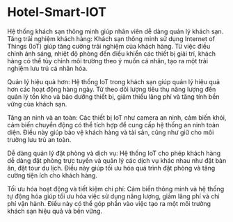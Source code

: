 # Hotel-Smart-IOT
Hệ thống khách sạn thông minh giúp nhân viên dễ dàng quản lý khách sạn. 
Tăng trải nghiệm khách hàng: Khách sạn thông minh sử dụng Internet of Things (IoT) giúp tăng cường trải nghiệm của khách hàng. Từ việc điều chỉnh ánh sáng, nhiệt độ phòng đến điều khiển các thiết bị giải trí, khách hàng có thể tùy chỉnh môi trường theo ý muốn cá nhân, tạo ra một trải nghiệm lưu trú cá nhân hóa.


Quản lý hiệu quả hơn: Hệ thống IoT trong khách sạn giúp quản lý hiệu quả hơn các hoạt động hàng ngày. Từ theo dõi lượng tiêu thụ năng lượng đến quản lý tồn kho và bảo dưỡng thiết bị, giảm thiểu lãng phí và tăng tính bền vững của khách sạn.


Tăng an ninh và an toàn: Các thiết bị IoT như camera an ninh, cảm biến khói, cảm biến chuyển động có thể tích hợp để cung cấp hệ thống an ninh toàn diện. Điều này giúp bảo vệ khách hàng và tài sản, cũng như giữ cho môi trường lưu trú an toàn.


Dễ dàng quản lý đặt phòng và dịch vụ: Hệ thống IoT cho phép khách hàng dễ dàng đặt phòng trực tuyến và quản lý các dịch vụ khác nhau như đặt bàn ăn, đặt tour du lịch. Điều này giúp tối ưu hóa quá trình đặt phòng và tăng cường tiện ích cho khách hàng.


Tối ưu hóa hoạt động và tiết kiệm chi phí: Cảm biến thông minh và hệ thống tự động hóa giúp tối ưu hóa việc sử dụng năng lượng, giảm lãng phí và chi phí vận hành. Điều này có thể góp phần vào việc tạo ra một môi trường khách sạn hiệu quả và bền vững.
